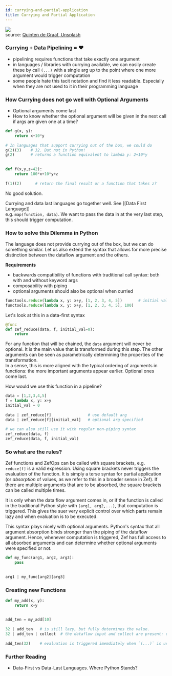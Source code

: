 ```yaml
---
id: currying-and-partial-application
title: Currying and Partial Application
---
```


![](6b85bdd70f4092cc877ccff2cf1b39ae4f632904ab45b7d2825f5388520bd2ab.png)  
source: [Quinten de Graaf, Unsplash](https://unsplash.com/photos/L4gN0aeaPY4)  
  
  
  
### Currying  +  Data Pipelining  =  ❤️  
- pipelining requires functions that take exactly one argument  
- in languages / libraries with currying available, we can easily create these by call `(...)` with a single arg up to the point where one more argument would trigger computation  
- some people hate this tacit notation and find it less readable. Especially when they are not used to it in their programming language  
  
### How Currying does not go well with Optional Arguments  
- Optional arguments come last  
- How to know whether the optional argument will be given in the next call if args are given one at a time?  
```python  
def g(x, y):  
	return x+10*y  
  
# In languages that support currying out of the box, we could do  
g(2)(3)    # 32. But not in Python!  
g(2)       # returns a function equivalent to lambda y: 2+10*y  
  
  
def f(x,y,z=42):  
	return 100*x+10*y+z  
  
f(1)(2)      # return the final result or a function that takes z?  
```  
No good solution.  
  
Currying and data last languages go together well. See [[Data First Language]]  
e.g. `map(function, data)`. We want to pass the data in at the very last step, this should trigger computation.  
  
### How to solve this Dilemma in Python  
The language does not provide currying out of the box, but we can do something similar. Let us also extend the syntax that allows for more precise distinction between the dataflow argument and the others.  
  
**Requirements**  
- backwards compatibility of functions with traditional call syntax: both with and without keyword args  
- composability with piping  
- optional arguments should also be optional when curried  
  
```python  
functools.reduce(lambda x, y: x+y, [1, 2, 3, 4, 5])       # initial val is optional  
functools.reduce(lambda x, y: x+y, [1, 2, 3, 4, 5], 100)  
```  
Let's look at this in a data-first syntax  
```python  
@func  
def zef_reduce(data, f, initial_val=0):  
	return   
```  
  
For any function that will be chained, the `data` argument will never be optional. It is the main value that is transformed during this step. The other arguments can be seen as parametrically determining the properties of the transformation.  
In a sense, this is more aligned with the typical ordering of arguments in functions: the more important arguments appear earlier. Optional ones come last.  
  
How would we use this function in a pipeline?  
```python  
data = [1,2,3,4,5]  
f = lambda x, y: x+y  
initial_val = 0  
  
data | zef_reduce[f]                # use default arg  
data | zef_reduce[f][initial_val]   # optional arg specified  
  
# we can also still use it with regular non-piping syntax  
zef_reduce(data, f)  
zef_reduce(data, f, initial_val)  
```  
  
### So what are the rules?  
Zef functions and ZefOps can be called with square brackets, e.g. `reduce[f]` is a valid expression. Using square brackets never triggers the evaluation of the function. It is simply a terse syntax for partial application (or *absorption* of values, as we refer to this in a broader sense in Zef). If there are multiple arguments that are to be absorbed, the square brackets can be called multiple times.  
  
It is only when the data flow argument comes in, or if the function is called in the traditional Python style with `(arg1, arg2,...)`, that computation is triggered. This gives the suer very explicit control over which parts remain lazy and when evaluation is to be executed.  
  
This syntax plays nicely with optional arguments. Python's syntax that all argument absorption binds stronger than the piping of the dataflow argument. Hence, whenever computation is triggered, Zef has full access to all absorbed arguments and can determine whether optional arguments were specified or not.  
  
```python  
def my_func(arg1, arg2, arg3):  
	pass  
  
  
arg1 | my_func[arg2][arg3]  
```  
  
  
### Creating new Functions  
```python  
def my_add(x, y):  
	return x+y  
  
  
add_ten = my_add[10]  
  
32 | add_ten   # is still lazy, but fully determines the value.  
32 | add_ten | collect  # the dataflow input and collect are present: evaluation is triggered  
  
add_ten(32)    # evaluation is triggered imemdiately when `(...)` is used.  
```  
  
  
### Further Reading  
- Data-First vs Data-Last Languages. Where Python Stands?  
  
  
